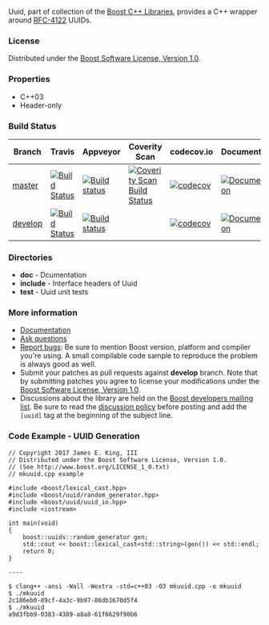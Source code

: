 Uuid, part of collection of the [Boost C++ Libraries](http://github.com/boostorg), provides a C++ wrapper around [RFC-4122](http://www.ietf.org/rfc/rfc4122.txt) UUIDs.

### License

Distributed under the [Boost Software License, Version 1.0](http://www.boost.org/LICENSE_1_0.txt).

### Properties

* C++03
* Header-only

### Build Status

Branch          | Travis | Appveyor | Coverity Scan | codecov.io | Documentation | Regression Tests
--------------- | ------ | -------- | ------------- | ---------- | ------------- | ----------------
[master](https://github.com/boostorg/uuid/tree/master) | [![Build Status](https://travis-ci.org/boostorg/uuid.svg?branch=master)](https://travis-ci.org/boostorg/uuid) | [![Build status](https://ci.appveyor.com/api/projects/status/nuihr6s92fjb9gwy?svg=true)](https://ci.appveyor.com/project/boostorg/uuid/branch/master) | [![Coverity Scan Build Status](https://scan.coverity.com/projects/13982/badge.svg)](https://scan.coverity.com/projects/boostorg-uuid) | [![codecov](https://codecov.io/gh/boostorg/uuid/branch/master/graph/badge.svg)](https://codecov.io/gh/boostorg/uuid/branch/master) | [![Documentation](https://img.shields.io/badge/documentation-master-brightgreen.svg)](http://www.boost.org/doc/libs/master/libs/uuid/doc/index.html) | [![Enter the Matrix](https://img.shields.io/badge/matrix-master-brightgreen.svg)](http://www.boost.org/development/tests/master/developer/uuid.html)
[develop](https://github.com/boostorg/uuid/tree/develop) | [![Build Status](https://travis-ci.org/boostorg/uuid.svg?branch=develop)](https://travis-ci.org/boostorg/uuid) | [![Build status](https://ci.appveyor.com/api/projects/status/nuihr6s92fjb9gwy/branch/develop?svg=true)](https://ci.appveyor.com/project/boostorg/uuid/branch/develop) | | [![codecov](https://codecov.io/gh/boostorg/uuid/branch/develop/graph/badge.svg)](https://codecov.io/gh/boostorg/uuid/branch/develop) | [![Documentation](https://img.shields.io/badge/documentation-develop-brightgreen.svg)](http://www.boost.org/doc/libs/develop/libs/uuid/doc/index.html) | [![Enter the Matrix](https://img.shields.io/badge/matrix-develop-brightgreen.svg)](http://www.boost.org/development/tests/develop/developer/uuid.html)


### Directories

* **doc** - Dcumentation
* **include** - Interface headers of Uuid
* **test** - Uuid unit tests

### More information

* [Documentation](http://boost.org/libs/uuid)
* [Ask questions](http://stackoverflow.com/questions/ask?tags=c%2B%2B,boost,boost-uuid)
* [Report bugs](https://github.com/boostorg/uuid/issues): Be sure to mention Boost version, platform and compiler you're using. A small compilable code sample to reproduce the problem is always good as well.
* Submit your patches as pull requests against **develop** branch. Note that by submitting patches you agree to license your modifications under the [Boost Software License, Version 1.0](http://www.boost.org/LICENSE_1_0.txt).
* Discussions about the library are held on the [Boost developers mailing list](http://www.boost.org/community/groups.html#main). Be sure to read the [discussion policy](http://www.boost.org/community/policy.html) before posting and add the `[uuid]` tag at the beginning of the subject line.

### Code Example - UUID Generation

    // Copyright 2017 James E. King, III
    // Distributed under the Boost Software License, Version 1.0. 
    // (See http://www.boost.org/LICENSE_1_0.txt)
    // mkuuid.cpp example
    
    #include <boost/lexical_cast.hpp>
    #include <boost/uuid/random_generator.hpp>
    #include <boost/uuid/uuid_io.hpp>
    #include <iostream>
    
    int main(void)
    {
        boost::uuids::random_generator gen;
        std::cout << boost::lexical_cast<std::string>(gen()) << std::endl;
        return 0;
    }
    
    ----
    
    $ clang++ -ansi -Wall -Wextra -std=c++03 -O3 mkuuid.cpp -o mkuuid
    $ ./mkuuid
    2c186eb0-89cf-4a3c-9b97-86db1670d5f4
    $ ./mkuuid
    a9d3fbb9-0383-4389-a8a8-61f6629f90b6


